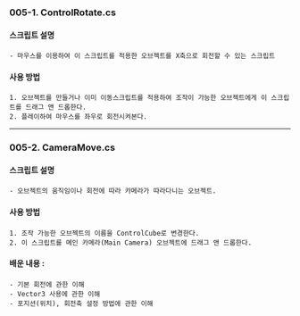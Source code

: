 ### 005-1. ControlRotate.cs

#### 스크립트 설명
	- 마우스를 이용하여 이 스크립트를 적용한 오브젝트를 X축으로 회전할 수 있는 스크립트


#### 사용 방법 
	1. 오브젝트를 만들거나 이미 이동스크립트를 적용하여 조작이 가능한 오브젝트에게 이 스크립트를 드래그 앤 드롭한다.
	2. 플레이하여 마우스를 좌우로 회전시켜본다.


------------------------------------------
### 005-2. CameraMove.cs

#### 스크립트 설명
	- 오브젝트의 움직임이나 회전에 따라 카메라가 따라다니는 오브젝트.


#### 사용 방법 
	1. 조작 가능한 오브젝트의 이름을 ControlCube로 변경한다.
	2. 이 스크립트를 메인 카메라(Main Camera) 오브젝트에 드래그 앤 드롭한다.


#### 배운 내용 : 
	- 기본 회전에 관한 이해
	- Vector3 사용에 관한 이해
	- 포지션(위치), 회전축 설정 방법에 관한 이해